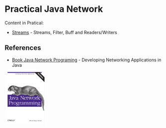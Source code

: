# Practical Java Network

Content in Pratical:

  + [Streams](./streams-filters-example) - Streams, Filter, Buff and Readers/Writers 



## References

  + [Book Java Network Programing](https://www.oreilly.com/library/view/java-network-programming/9781449365936/) - Developing Networking Applications in Java<br/>
<img src="./java-networking-programing.png" width="128px" alt="book reference Java Networking Programing">

